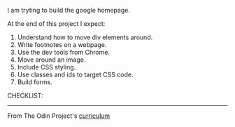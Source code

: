 I am tryting to build the google homepage.

At the end of this project I expect:

1. Understand how to move div elements around.
2. Write footnotes on a webpage.
3. Use the dev tools from Chrome.
4. Move around an image.
5. Include CSS styling.
6. Use classes and ids to target CSS code.
7. Build forms.

CHECKLIST: 



------------------------------------------------------------

From The Odin Project's [curriculum](http://www.theodinproject.com/courses/web-development-101/lessons/html-css)